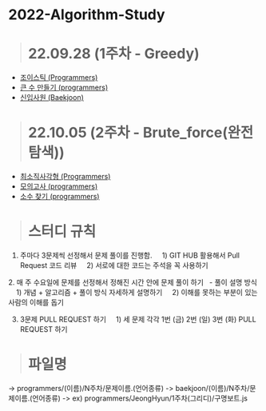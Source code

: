# 2022-Algorithm-Study

> # 22.09.28 (1주차 - Greedy)

  - [조이스틱 (Programmers)](https://school.programmers.co.kr/learn/courses/30/lessons/42860)
  - [큰 수 만들기 (programmers)](https://school.programmers.co.kr/learn/courses/30/lessons/42883)
  - [신입사원 (Baekjoon)](https://www.acmicpc.net/problem/1946)



> # 22.10.05 (2주차 - Brute_force(완전 탐색))

  - [최소직사각형 (Programmers)](https://school.programmers.co.kr/learn/courses/30/lessons/86491)
  - [모의고사 (programmers)](https://school.programmers.co.kr/learn/courses/30/lessons/42840)
  - [소수 찾기 (programmers)](https://school.programmers.co.kr/learn/courses/30/lessons/42839)
  
  
  
  > # 스터디 규칙
    
  1. 주마다 3문제씩 선정해서 문제 풀이를 진행함.
      1) GIT HUB 활용해서 Pull Request 코드 리뷰
      2) 서로에 대한 코드는 주석을 꼭 사용하기

  2. 매 주 수요일에 문제를 선정해서 정해진 시간 안에 문제 풀이 하기
    - 풀이 설명 방식
      1) 개념 + 알고리즘 + 풀이 방식 자세하게 설명하기
      2) 이해를 못하는 부분이 있는 사람의 이해를 돕기

  3. 3문제 PULL REQUEST 하기
      1) 세 문제 각각 1번 (금) 2번 (일) 3번 (화) PULL REQUEST 하기


> # 파일명
 
   -> programmers/(이름)/N주차/문제이름.(언어종류)
   -> baekjoon/(이름)/N주차/문제이름.(언어종류)
   -> ex) programmers/JeongHyun/1주차(그리디)/구명보트.js
